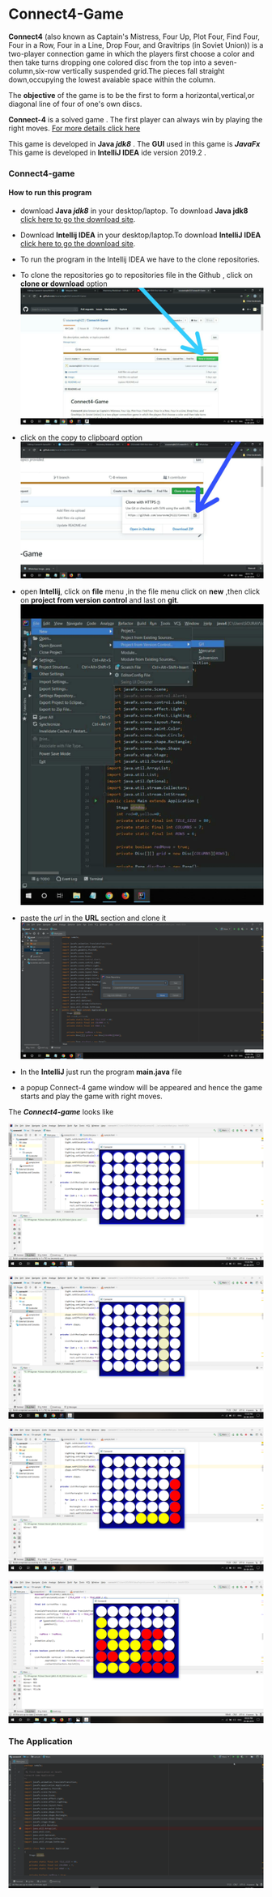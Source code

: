 # Connect4-Game
**Connect4** (also known as Captain's Mistress, Four Up, Plot Four, Find Four, Four in a Row, Four in a Line, Drop Four, and
Gravitrips (in Soviet Union)) is a two-player connection game in which the players first choose a color and then take turns dropping one colored disc from the top into a seven-column,six-row vertically suspended grid.The pieces fall straight down,occupying the lowest avaiable space within the column.

The **objective** of the game is to be the first to form a horizontal,vertical,or diagonal line of four of one's own discs.

**Connect-4** is a solved game . The first player can always win by playing the right moves.
<a href="https://en.wikipedia.org/wiki/Connect_Four">For more details click here</a>

This game is developed in **Java _jdk8_** .
The **GUI** used in this game is **_JavaFx_**
This game is developed in **IntelliJ IDEA** ide version 2019.2 .

### Connect4-game
#### How to run this program
* download **Java _jdk8_** in your desktop/laptop. To download **Java jdk8** <a href="https://www.oracle.com/technetwork/java/javase/downloads/jdk8-downloads-2133151.html">click here to go the download site</a>.

* Download **Intellij IDEA**  in your desktop/laptop.To download **IntelliJ IDEA** <a href="https://www.jetbrains.com/idea/download/#section=windows">click here to go the download site</a>.

* To run the program in the Intellij IDEA we have to the clone repositories.

* To clone the repositories go to repositories file in the Github , click  on **clone or download** option 
![](/image/clone_image.jpeg)




* click on the copy to clipboard option
![](/image/clipboard.jpeg)




* open **Intellij**, click on **file** menu ,in the file menu click on **new** ,then click on **project from version control** and last on **git**.
![](/image/temp.jpeg)




* paste the _url_  in the **URL** section and clone it
![](/image/temp1.png)




* In the **IntelliJ** just run the program **main.java** file
* a popup Connect-4 game window will be appeared and hence the game starts and play the game with right moves.

The _**Connect4-game**_ looks like 

![](/image/screenshot1.png)

![](/image/screenshot2.png)

![](/image/screenshot3.png)

![](/image/screenshot4.png)




### The Application
![](/image/connect4.gif)
